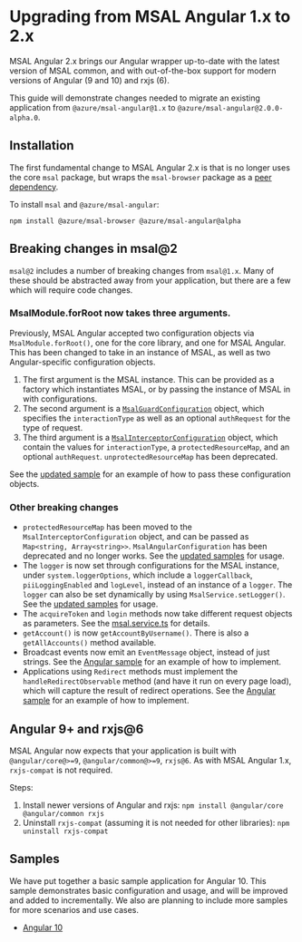 # Upgrading from MSAL Angular 1.x to 2.x

MSAL Angular 2.x brings our Angular wrapper up-to-date with the latest version of MSAL common, and with out-of-the-box support for modern versions of Angular (9 and 10) and rxjs (6).

This guide will demonstrate changes needed to migrate an existing application from `@azure/msal-angular@1.x` to `@azure/msal-angular@2.0.0-alpha.0`.

## Installation

The first fundamental change to MSAL Angular 2.x is that is no longer uses the core `msal` package, but wraps the `msal-browser` package as a [peer dependency](https://nodejs.org/en/blog/npm/peer-dependencies/). 

To install `msal` and `@azure/msal-angular`:
```
npm install @azure/msal-browser @azure/msal-angular@alpha
```

## Breaking changes in msal@2

`msal@2` includes a number of breaking changes from `msal@1.x`. Many of these should be abstracted away from your application, but there are a few which will require code changes.

### MsalModule.forRoot now takes three arguments.

Previously, MSAL Angular accepted two configuration objects via `MsalModule.forRoot()`, one for the core library, and one for MSAL Angular. This has been changed to take in an instance of MSAL, as well as two Angular-specific configuration objects.

1. The first argument is the MSAL instance. This can be provided as a factory which instantiates MSAL, or by passing the instance of MSAL in with configurations. 
2. The second argument is a [`MsalGuardConfiguration`](https://github.com/AzureAD/microsoft-authentication-library-for-js/blob/msal-angular-v2-alpha0/lib/msal-angular/src/msal.guard.config.ts) object, which specifies the `interactionType` as well as an optional `authRequest` for the type of request. 
3. The third argument is a [`MsalInterceptorConfiguration`](https://github.com/AzureAD/microsoft-authentication-library-for-js/blob/msal-angular-v2-alpha0/lib/msal-angular/src/msal.interceptor.config.ts) object, which contain the values for `interactionType`, a `protectedResourceMap`, and an optional `authRequest`. `unprotectedResourceMap` has been deprecated. 

See the [updated sample](https://github.com/AzureAD/microsoft-authentication-library-for-js/blob/msal-angular-v2-alpha0/samples/msal-angular-v2-samples/angular10-sample-app/src/app/app.module.ts) for an example of how to pass these configuration objects.

### Other breaking changes

* `protectedResourceMap` has been moved to the `MsalInterceptorConfiguration` object, and can be passed as `Map<string, Array<string>>`. `MsalAngularConfiguration` has been deprecated and no longer works. See the [updated samples](https://github.com/AzureAD/microsoft-authentication-library-for-js/blob/msal-angular-v2-alpha0/samples/msal-angular-v2-samples/angular10-sample-app/src/app/app.module.ts) for usage.
* The `logger` is now set through configurations for the MSAL instance, under `system.loggerOptions`, which include a `loggerCallback`, `piiLoggingEnabled` and `logLevel`, instead of an instance of a `logger`. The `logger` can also be set dynamically by using `MsalService.setLogger()`. See the [updated samples](https://github.com/AzureAD/microsoft-authentication-library-for-js/blob/dev/samples/msal-angular-samples/angular6-sample-app/src/app/app.component.ts) for usage.
* The `acquireToken` and `login` methods now take different request objects as parameters. See the [msal.service.ts](https://github.com/AzureAD/microsoft-authentication-library-for-js/blob/msal-angular-v2-alpha0/lib/msal-angular/src/msal.service.ts) for details.
* `getAccount()` is now `getAccountByUsername()`. There is also a `getAllAccounts()` method available.
* Broadcast events now emit an `EventMessage` object, instead of just strings. See the [Angular sample](https://github.com/AzureAD/microsoft-authentication-library-for-js/blob/msal-angular-v2-alpha0/samples/msal-angular-v2-samples/angular10-sample-app/src/app/app.component.ts) for an example of how to implement.
* Applications using `Redirect` methods must implement the `handleRedirectObservable` method (and have it run on every page load), which will capture the result of redirect operations. See the [Angular sample](https://github.com/AzureAD/microsoft-authentication-library-for-js/blob/msal-angular-v2-alpha0/samples/msal-angular-v2-samples/angular10-sample-app/src/app/home/home.component.ts) for an example of how to implement.

## Angular 9+ and rxjs@6

MSAL Angular now expects that your application is built with `@angular/core@>=9`, `@angular/common@>=9`, `rxjs@6`. As with MSAL Angular 1.x, `rxjs-compat` is not required.

Steps:
1. Install newer versions of Angular and rxjs: `npm install @angular/core @angular/common rxjs`
2. Uninstall `rxjs-compat` (assuming it is not needed for other libraries): `npm uninstall rxjs-compat`

## Samples

We have put together a basic sample application for Angular 10. This sample demonstrates basic configuration and usage, and will be improved and added to incrementally. We also are planning to include more samples for more scenarios and use cases.

* [Angular 10](https://github.com/AzureAD/microsoft-authentication-library-for-js/tree/dev/samples/msal-angular-v2-samples/angular10-sample-app)

